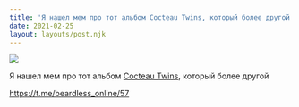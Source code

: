```yaml
---
title: 'Я нашел мем про тот альбом Cocteau Twins, который более другой'
date: 2021-02-25
layout: layouts/post.njk
---
```


![](https://i.ibb.co/bNd4fxp/image.png)

Я нашел мем про тот альбом [Cocteau Twins](https://t.me/beardless_online/48), который более другой

https://t.me/beardless_online/57

